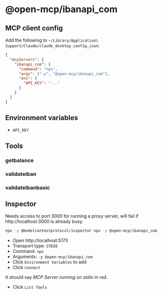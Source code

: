 # @open-mcp/ibanapi_com

## MCP client config

Add the following to `~/Library/Application\ Support/Claude/claude_desktop_config.json`:

```json
{
  "mcpServers": {
    "ibanapi_com": {
      "command": "npx",
      "args": ["-y", "@open-mcp/ibanapi_com"],
      "env": {
        "API_KEY": "..."
      }
    }
  }
}
```

## Environment variables

- `API_KEY`

## Tools

### getbalance

### validateiban

### validateibanbasic

## Inspector

Needs access to port 3000 for running a proxy server, will fail if http://localhost:3000 is already busy.

```bash
npx -y @modelcontextprotocol/inspector npx -y @open-mcp/ibanapi_com
```

- Open http://localhost:5173
- Transport type: `STDIO`
- Command: `npx`
- Arguments: `-y @open-mcp/ibanapi_com`
- Click `Environment Variables` to add
- Click `Connect`

It should say _MCP Server running on stdio_ in red.

- Click `List Tools`
